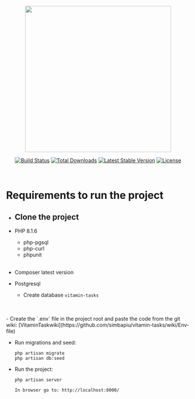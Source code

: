 <p align="center"><a href="https://laravel.com" target="_blank"><img src="https://raw.githubusercontent.com/laravel/art/master/logo-lockup/5%20SVG/2%20CMYK/1%20Full%20Color/laravel-logolockup-cmyk-red.svg" width="400"></a></p>

<p align="center">
<a href="https://travis-ci.org/laravel/framework"><img src="https://travis-ci.org/laravel/framework.svg" alt="Build Status"></a>
<a href="https://packagist.org/packages/laravel/framework"><img src="https://img.shields.io/packagist/dt/laravel/framework" alt="Total Downloads"></a>
<a href="https://packagist.org/packages/laravel/framework"><img src="https://img.shields.io/packagist/v/laravel/framework" alt="Latest Stable Version"></a>
<a href="https://packagist.org/packages/laravel/framework"><img src="https://img.shields.io/packagist/l/laravel/framework" alt="License"></a>
</p>

<br>

# Requirements to run the project

- ## Clone the project

- PHP 8.1.6
  - php-pgsql
  - php-curl
  - phpunit
<br><br>
- Composer latest version
- Postgresql
  - Create database
  `vitamin-tasks`
<br>
<br>  
- Create the `.env` file in the project root and paste the code from the git wiki: [VitaminTaskwiki](https://github.com/simbapiu/vitamin-tasks/wiki/Env-file)

- Run migrations and seed:
  ```
  php artisan migrate
  php artisan db:seed
  ```
- Run the project:
  ```
  php artisan server

  In browser go to: http://localhost:8000/
  ```
